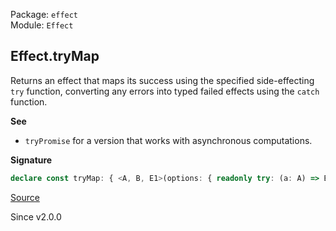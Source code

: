 Package: `effect`<br />
Module: `Effect`<br />

## Effect.tryMap

Returns an effect that maps its success using the specified side-effecting
`try` function, converting any errors into typed failed effects using the
`catch` function.

**See**

- `tryPromise` for a version that works with asynchronous computations.

**Signature**

```ts
declare const tryMap: { <A, B, E1>(options: { readonly try: (a: A) => B; readonly catch: (error: unknown) => E1; }): <E, R>(self: Effect<A, E, R>) => Effect<B, E1 | E, R>; <A, E, R, B, E1>(self: Effect<A, E, R>, options: { readonly try: (a: A) => B; readonly catch: (error: unknown) => E1; }): Effect<B, E | E1, R>; }
```

[Source](https://github.com/Effect-TS/effect/tree/main/packages/effect/src/Effect.ts#L4552)

Since v2.0.0